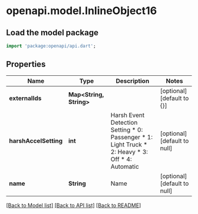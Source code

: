 # openapi.model.InlineObject16

## Load the model package
```dart
import 'package:openapi/api.dart';
```

## Properties
Name | Type | Description | Notes
------------ | ------------- | ------------- | -------------
**externalIds** | **Map&lt;String, String&gt;** |  | [optional] [default to {}]
**harshAccelSetting** | **int** | Harsh Event Detection Setting * 0: Passenger * 1: Light Truck * 2: Heavy * 3: Off * 4: Automatic | [optional] [default to null]
**name** | **String** | Name | [optional] [default to null]

[[Back to Model list]](../README.md#documentation-for-models) [[Back to API list]](../README.md#documentation-for-api-endpoints) [[Back to README]](../README.md)



